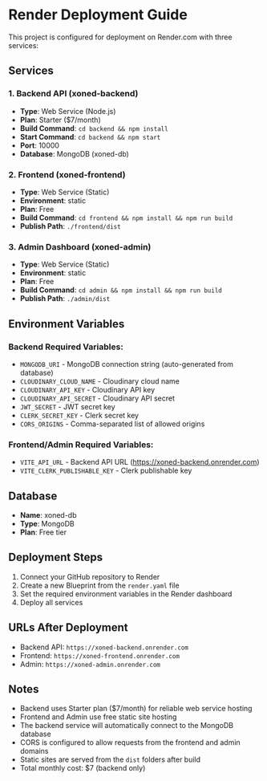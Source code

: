 # Render Deployment Guide

This project is configured for deployment on Render.com with three services:

## Services

### 1. Backend API (xoned-backend)
- **Type**: Web Service (Node.js)
- **Plan**: Starter ($7/month)
- **Build Command**: `cd backend && npm install`
- **Start Command**: `cd backend && npm start`
- **Port**: 10000
- **Database**: MongoDB (xoned-db)

### 2. Frontend (xoned-frontend)
- **Type**: Web Service (Static)
- **Environment**: static
- **Plan**: Free
- **Build Command**: `cd frontend && npm install && npm run build`
- **Publish Path**: `./frontend/dist`

### 3. Admin Dashboard (xoned-admin)
- **Type**: Web Service (Static)
- **Environment**: static
- **Plan**: Free
- **Build Command**: `cd admin && npm install && npm run build`
- **Publish Path**: `./admin/dist`

## Environment Variables

### Backend Required Variables:
- `MONGODB_URI` - MongoDB connection string (auto-generated from database)
- `CLOUDINARY_CLOUD_NAME` - Cloudinary cloud name
- `CLOUDINARY_API_KEY` - Cloudinary API key
- `CLOUDINARY_API_SECRET` - Cloudinary API secret
- `JWT_SECRET` - JWT secret key
- `CLERK_SECRET_KEY` - Clerk secret key
- `CORS_ORIGINS` - Comma-separated list of allowed origins

### Frontend/Admin Required Variables:
- `VITE_API_URL` - Backend API URL (https://xoned-backend.onrender.com)
- `VITE_CLERK_PUBLISHABLE_KEY` - Clerk publishable key

## Database
- **Name**: xoned-db
- **Type**: MongoDB
- **Plan**: Free tier

## Deployment Steps

1. Connect your GitHub repository to Render
2. Create a new Blueprint from the `render.yaml` file
3. Set the required environment variables in the Render dashboard
4. Deploy all services

## URLs After Deployment
- Backend API: `https://xoned-backend.onrender.com`
- Frontend: `https://xoned-frontend.onrender.com`
- Admin: `https://xoned-admin.onrender.com`

## Notes
- Backend uses Starter plan ($7/month) for reliable web service hosting
- Frontend and Admin use free static site hosting
- The backend service will automatically connect to the MongoDB database
- CORS is configured to allow requests from the frontend and admin domains
- Static sites are served from the `dist` folders after build
- Total monthly cost: $7 (backend only)
